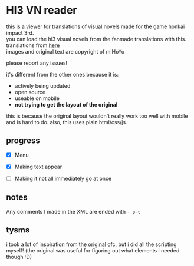 # HI3 VN reader

this is a viewer for translations of visual novels made for the game honkai impact 3rd.   
you can load the hi3 visual novels from the fanmade translations with this.  
translations from [here](https://github.com/RaytheonThunder/honkai-vns)  
images and original text are copyright of miHoYo  
  
please report any issues!  

it's different from the other ones because it is:  

- actively being updated
- open source
- useable on mobile
- __not trying to get the layout of the original__ 

this is because the original layout wouldn't really work too well with mobile and is hard to do. also, this uses plain html/css/js.   

## progress
- [x] Menu  
- [x] Making text appear  
- [ ] Making it not all immediately go at once  



## notes
Any comments I made in the XML are ended with `- p-t` 

## tysms
i took a lot of inspiration from the [original](https://event.bh3.com/avgAntiEntropy/indexAntiEntropy.php) ofc, but i did all the scripting myself! (the original was useful for figuring out what elements i needed though :D)